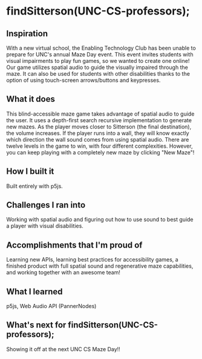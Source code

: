 # findSitterson(UNC-CS-professors);
## Inspiration
With a new virtual school, the Enabling Technology Club has been unable to prepare for UNC's annual Maze Day event. This event invites students with visual impairments to play fun games, so we wanted to create one online! Our game utilizes spatial audio to guide the visually impaired through the maze. It can also be used for students with other disabilities thanks to the option of using touch-screen arrows/buttons and keypresses.
## What it does
This blind-accessible maze game takes advantage of spatial audio to guide the user. It uses a depth-first search recursive implementation to generate new mazes. As the player moves closer to Sitterson (the final destination), the volume increases. If the player runs into a wall, they will know exactly which direction the wall sound comes from using spatial audio. There are twelve levels in the game to win, with four different complexities. However, you can keep playing with a completely new maze by clicking "New Maze"!
## How I built it
Built entirely with p5js.
## Challenges I ran into
Working with spatial audio and figuring out how to use sound to best guide a player with visual disabilities.
## Accomplishments that I'm proud of
Learning new APIs, learning best practices for accessibility games, a finished product with full spatial sound and regenerative maze capabilities, and working together with an awesome team!
## What I learned
p5js, Web Audio API (PannerNodes)
## What's next for findSitterson(UNC-CS-professors);
Showing it off at the next UNC CS Maze Day!!
